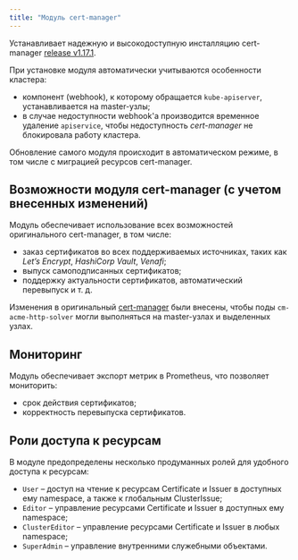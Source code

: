 ```yaml
---
title: "Модуль cert-manager"
---
```


Устанавливает надежную и высокодоступную инсталляцию cert-manager [release v1.17.1](https://github.com/jetstack/cert-manager).

При установке модуля автоматически учитываются особенности кластера:
- компонент (webhook), к которому обращается `kube-apiserver`, устанавливается на master-узлы;
- в случае недоступности webhook'а производится временное удаление `apiservice`, чтобы недоступность *cert-manager* не блокировала работу кластера.

Обновление самого модуля происходит в автоматическом режиме, в том числе с миграцией ресурсов cert-manager.

## Возможности модуля cert-manager (с учетом внесенных изменений)

Модуль обеспечивает использование всех возможностей оригинального cert-manager, в том числе:
- заказ сертификатов во всех поддерживаемых источниках, таких как *Let’s Encrypt*, *HashiCorp Vault*, *Venafi*;
- выпуск самоподписанных сертификатов;
- поддержку актуальности сертификатов, автоматический перевыпуск и т. д.

Изменения в оригинальный [cert-manager](https://github.com/jetstack/cert-manager) были внесены, чтобы поды `cm-acme-http-solver` могли выполняться на master-узлах и выделенных узлах.

## Мониторинг

Модуль обеспечивает экспорт метрик в Prometheus, что позволяет мониторить:
- срок действия сертификатов;
- корректность перевыпуска сертификатов.

## Роли доступа к ресурсам

В модуле предопределены несколько продуманных ролей для удобного доступа к ресурсам:
- `User` – доступ на чтение к ресурсам Certificate и Issuer в доступных ему namespace, а также к глобальным ClusterIssue;
- `Editor` – управление ресурсами Certificate и Issuer в доступных ему namespace;
- `ClusterEditor` – управление ресурсами Certificate и Issuer в любых namespace;
- `SuperAdmin` – управление внутренними служебными объектами.

